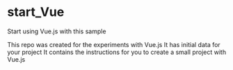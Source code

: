 # start_Vue
Start using Vue.js with this sample

This repo was created for the experiments with Vue.js
It has initial data for your project
It contains the instructions for you to create a small project with Vue.js
